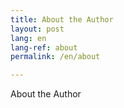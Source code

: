 ```yaml
---
title: About the Author
layout: post
lang: en
lang-ref: about
permalink: /en/about

---
```


About the Author

